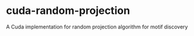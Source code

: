 # cuda-random-projection
A Cuda  implementation for random projection algorithm for motif discovery
